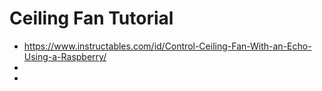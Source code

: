 # Ceiling Fan Tutorial
- https://www.instructables.com/id/Control-Ceiling-Fan-With-an-Echo-Using-a-Raspberry/
- 
- 
